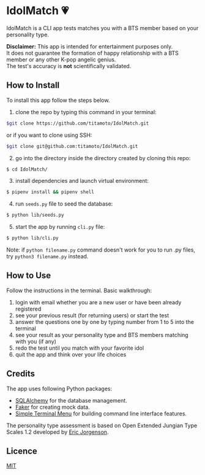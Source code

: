 # IdolMatch 💗
IdolMatch is a CLI app tests matches you with a BTS member based on your personality type.

**Disclaimer:** This app is intended for entertainment purposes only.  
It does not guarantee the formation of happy relationship with a BTS member or any other K-pop angelic genius.  
The test's accuracy is **not** scientifically validated.   

## How to Install 
To install this app follow the steps below.

1. clone the repo by typing this command in your terminal:

```bash
$git clone https://github.com/titamoto/IdolMatch.git
```

or if you want to clone using SSH:

```bash
$git clone git@github.com:titamoto/IdolMatch.git
```

2. go into the directory inside the directory created by cloning this repo:

```bash
$ cd IdolMatch/
```

3. install dependencies and launch virtual environment:

```bash
$ pipenv install && pipenv shell
```

4. run `seeds.py` file to seed the database:

```bash
$ python lib/seeds.py
```

5. start the app by running `cli.py` file:

```bash
$ python lib/cli.py
```
Note: if `python filename.py` command doesn't work for you to run .py files, try `python3 filename.py` instead.

## How to Use
Follow the instructions in the terminal. Basic walkthrough:
1. login with email whether you are a new user or have been already registered
2. see your previous result (for returning users) or start the test
3. answer the questions one by one by typing number from 1 to 5 into the terminal
4. see your result as your personality type and BTS members matching with you (if any)
5. redo the test until you match with your favorite idol
6. quit the app and think over your life choices

## Credits
The app uses following Python packages:    
 - [SQLAlchemy](https://www.sqlalchemy.org) for the database management.    
 - [Faker](https://faker.readthedocs.io/en/master/) for creating mock data.  
 - [Simple Terminal Menu](https://pypi.org/project/simple-term-menu/) for building command line interface features. 
  
The personality type assessment is based on Open Extended Jungian Type Scales 1.2 developed by [Eric Jorgenson](https://openpsychometrics.org/). 

## Licence
[MIT](https://choosealicense.com/licenses/mit/)
